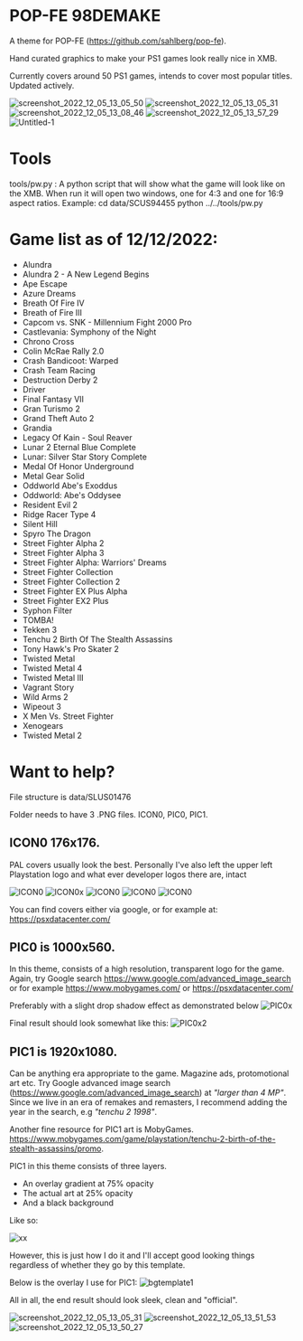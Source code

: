 # POP-FE 98DEMAKE

A theme for POP-FE (https://github.com/sahlberg/pop-fe).

Hand curated graphics to make your PS1 games look really nice in XMB. 

Currently covers around 50 PS1 games, intends to cover most popular titles. Updated actively.

![screenshot_2022_12_05_13_05_50](https://user-images.githubusercontent.com/118309446/205892216-36003652-1292-48ec-bb14-327ff672f26f.jpg)
![screenshot_2022_12_05_13_05_31](https://user-images.githubusercontent.com/118309446/205892262-553210e2-cbbc-4bce-8a04-12a958c4ba25.jpg)
![screenshot_2022_12_05_13_08_46](https://user-images.githubusercontent.com/118309446/205892339-cb18b989-73b8-4764-b471-eedb6068633a.jpg)
![screenshot_2022_12_05_13_57_29](https://user-images.githubusercontent.com/118309446/205892467-37cba54e-594b-4f3f-90d5-c3a4ecb32f5f.jpg)
![Untitled-1](https://user-images.githubusercontent.com/118309446/205892397-75c5d039-12e3-4eac-9238-4de8c6290c5e.jpg)

Tools
=====
tools/pw.py : A python script that will show what the game will look like
              on the XMB. When run it will open two windows, one for 4:3 and
	      one for 16:9 aspect ratios.
	      Example: cd data/SCUS94455
	               python ../../tools/pw.py


# Game list as of 12/12/2022:

- Alundra
- Alundra 2 - A New Legend Begins
- Ape Escape
- Azure Dreams
- Breath Of Fire IV
- Breath of Fire III
- Capcom vs. SNK - Millennium Fight 2000 Pro
- Castlevania: Symphony of the Night
- Chrono Cross
- Colin McRae Rally 2.0
- Crash Bandicoot: Warped
- Crash Team Racing
- Destruction Derby 2
- Driver
- Final Fantasy VII
- Gran Turismo 2
- Grand Theft Auto 2
- Grandia
- Legacy Of Kain - Soul Reaver
- Lunar 2 Eternal Blue Complete
- Lunar: Silver Star Story Complete
- Medal Of Honor Underground
- Metal Gear Solid
- Oddworld Abe's Exoddus
- Oddworld: Abe's Oddysee
- Resident Evil 2
- Ridge Racer Type 4
- Silent Hill
- Spyro The Dragon
- Street Fighter Alpha 2
- Street Fighter Alpha 3
- Street Fighter Alpha: Warriors' Dreams
- Street Fighter Collection
- Street Fighter Collection 2
- Street Fighter EX Plus Alpha
- Street Fighter EX2 Plus
- Syphon Filter
- TOMBA!
- Tekken 3
- Tenchu 2 Birth Of The Stealth Assassins
- Tony Hawk's Pro Skater 2
- Twisted Metal
- Twisted Metal 4
- Twisted Metal III
- Vagrant Story
- Wild Arms 2
- Wipeout 3
- X Men Vs. Street Fighter
- Xenogears
- Twisted Metal 2

# Want to help?

File structure is data/SLUS01476

Folder needs to have 3 .PNG files. ICON0, PIC0, PIC1.

## ICON0 176x176.

PAL covers usually look the best. Personally I've also left the upper left Playstation logo and what ever developer logos there are, intact


![ICON0](https://user-images.githubusercontent.com/118309446/206944230-040b51d4-a599-48ec-b3fe-a70b7a45dad1.png)
![ICON0x](https://user-images.githubusercontent.com/118309446/206944371-0a133870-8dc2-4faa-ab1b-a246a0fbc372.png)
![ICON0](https://user-images.githubusercontent.com/118309446/206947047-5d56b3e7-c902-4664-a417-026637d2f5b1.png)
![ICON0](https://user-images.githubusercontent.com/118309446/206947132-844c2413-86c0-4418-a462-1629c0557b0d.png)
![ICON0](https://user-images.githubusercontent.com/118309446/206947211-0d88ee08-21f6-4991-8af7-0e4f32bd9fe7.png)


You can find covers either via google, or for example at: https://psxdatacenter.com/

## PIC0 is 1000x560.

In this theme, consists of a high resolution, transparent logo for the game. Again, try Google search https://www.google.com/advanced_image_search or for example https://www.mobygames.com/ or https://psxdatacenter.com/

Preferably with a slight drop shadow effect as demonstrated below
![PIC0x](https://user-images.githubusercontent.com/118309446/206944943-a9a9b89e-6390-42ae-b07f-093378c5a51d.png)

Final result should look somewhat like this:
![PIC0x2](https://user-images.githubusercontent.com/118309446/206945101-26a54872-8aa6-4870-a5d3-e282918bc033.png)

## PIC1 is 1920x1080.

Can be anything era appropriate to the game. Magazine ads, protomotional art etc. Try Google advanced image search (https://www.google.com/advanced_image_search) at *"larger than 4 MP"*. Since we live in an era of remakes and remasters, I recommend adding the year in the search, e.g *"tenchu 2 1998"*.

Another fine resource for PIC1 art is MobyGames. https://www.mobygames.com/game/playstation/tenchu-2-birth-of-the-stealth-assassins/promo.

PIC1 in this theme consists of three layers. 

- An overlay gradient at 75% opacity
- The actual art at 25% opacity
- And a black background

Like so:

![xx](https://user-images.githubusercontent.com/118309446/206946599-7186e9df-2797-4049-aa1c-642e3f7eea2d.PNG)

However, this is just how I do it and I'll accept good looking things regardless of whether they go by this template.

Below is the overlay I use for PIC1:
![bgtemplate1](https://user-images.githubusercontent.com/118309446/206946833-933fc34d-01a3-4d32-805f-3f0e3375c016.png)

All in all, the end result should look sleek, clean and "official".

![screenshot_2022_12_05_13_05_31](https://user-images.githubusercontent.com/118309446/206947658-da010eaf-f3be-436c-99e2-73fd53e94b9f.png)
![screenshot_2022_12_05_13_51_53](https://user-images.githubusercontent.com/118309446/206947680-f6f343fb-dd33-40f1-8d9b-2f7334c16a47.png)
![screenshot_2022_12_05_13_50_27](https://user-images.githubusercontent.com/118309446/206947686-c3bff2e6-91f0-408f-b5fe-e6e438c8ab0e.png)










